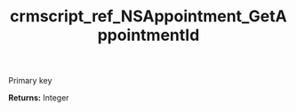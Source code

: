 ﻿---
title: crmscript_ref_NSAppointment_GetAppointmentId
description: Integer NSAppointment.GetAppointmentId()
intellisense: NSAppointment.GetAppointmentId
keywords: NSAppointment, GetAppointmentId
so.topic: reference
---

Primary key

**Returns:** Integer


